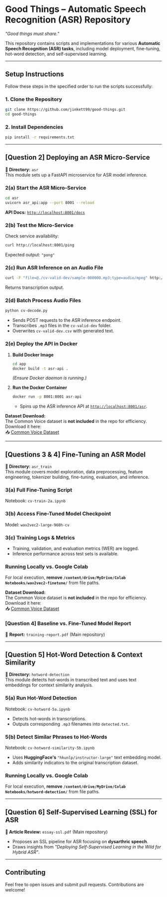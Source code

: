 # **Good Things** – Automatic Speech Recognition (ASR) Repository  
*"Good things must share."*

This repository contains scripts and implementations for various **Automatic Speech Recognition (ASR) tasks**, including model deployment, fine-tuning, hot-word detection, and self-supervised learning.

---

## **Setup Instructions**  

Follow these steps in the specified order to run the scripts successfully:

### **1. Clone the Repository**  
```bash
git clone https://github.com/jinkett99/good-things.git
cd good-things
```

### **2. Install Dependencies**  
```bash
pip install -r requirements.txt
```

---

## **[Question 2] Deploying an ASR Micro-Service**  
**📂 Directory:** `asr`  
This module sets up a FastAPI microservice for ASR model inference.

### **2(a) Start the ASR Micro-Service**  
```bash
cd asr
uvicorn asr_api:app --port 8001 --reload
```
**API Docs:** [`http://localhost:8001/docs`](http://localhost:8001/docs)

### **2(b) Test the Micro-Service**  
Check service availability:  
```bash
curl http://localhost:8001/ping
```
Expected output: `"pong"`

### **2(c) Run ASR Inference on an Audio File**  
```bash
curl -F "file=@./cv-valid-dev/sample-000000.mp3;type=audio/mpeg" http://localhost:8001/asr
```
Returns transcription output.

### **2(d) Batch Process Audio Files**  
```bash
python cv-decode.py
```
- Sends POST requests to the ASR inference endpoint.  
- Transcribes `.mp3` files in the `cv-valid-dev` folder.  
- Overwrites `cv-valid-dev.csv` with generated text.

### **2(e) Deploy the API in Docker**  
1. **Build Docker Image**  
   ```bash
   cd app
   docker build -t asr-api .
   ```
   *(Ensure Docker daemon is running.)*

2. **Run the Docker Container**  
   ```bash
   docker run -p 8001:8001 asr-api
   ```
   - Spins up the ASR inference API at [`http://localhost:8001/asr`](http://localhost:8001/asr).
   
**Dataset Download:**  
The Common Voice dataset is **not included** in the repo for efficiency. Download it here:  
📥 [Common Voice Dataset](https://www.dropbox.com/scl/fi/i9yvfqpf7p8uye5o8k1sj/common_voice.zip?rlkey=lz3dtjuhekc3xw4jnoeoqy5yu&dl=0)

---

## **[Questions 3 & 4] Fine-Tuning an ASR Model**  
**📂 Directory:** `asr_train`  
This module covers model exploration, data preprocessing, feature engineering, tokenizer building, fine-tuning, evaluation, and inference.

### **3(a) Full Fine-Tuning Script**  
Notebook: `cv-train-2a.ipynb`

### **3(b) Access Fine-Tuned Model Checkpoint**  
Model: `wav2vec2-large-960h-cv`

### **3(c) Training Logs & Metrics**  
- Training, validation, and evaluation metrics (WER) are logged.  
- Inference performance across test sets is available.

### **Running Locally vs. Google Colab**  
For local execution, **remove `/content/drive/MyDrive/Colab Notebooks/wav2vec2-finetune/`** from file paths.  

**Dataset Download:**  
The Common Voice dataset is **not included** in the repo for efficiency. Download it here:  
📥 [Common Voice Dataset](https://www.dropbox.com/scl/fi/i9yvfqpf7p8uye5o8k1sj/common_voice.zip?rlkey=lz3dtjuhekc3xw4jnoeoqy5yu&dl=0)

### **[Question 4] Baseline vs. Fine-Tuned Model Report**  
📄 **Report:** `training-report.pdf` (Main repository)

---

## **[Question 5] Hot-Word Detection & Context Similarity**  
**📂 Directory:** `hotword-detection`  
This module detects hot-words in transcribed text and uses text embeddings for context similarity analysis.

### **5(a) Run Hot-Word Detection**  
Notebook: `cv-hotword-5a.ipynb`  
- Detects hot-words in transcriptions.  
- Outputs corresponding `.mp3` filenames into `detected.txt`.

### **5(b) Detect Similar Phrases to Hot-Words**  
Notebook: `cv-hotword-similarity-5b.ipynb`  
- Uses **HuggingFace's** `"hkunlp/instructor-large"` text embedding model.  
- Adds similarity indicators to the original transcription dataset.

### **Running Locally vs. Google Colab**  
For local execution, **remove `/content/drive/MyDrive/Colab Notebooks/hotword-detection/`** from file paths.  

---

## **[Question 6] Self-Supervised Learning (SSL) for ASR**  
**📄 Article Review:** `essay-ssl.pdf` (Main repository)  
- Proposes an SSL pipeline for ASR focusing on **dysarthric speech**.  
- Draws insights from *"Deploying Self-Supervised Learning in the Wild for Hybrid ASR"*.

---

## **Contributing**  
Feel free to open issues and submit pull requests. Contributions are welcome!

